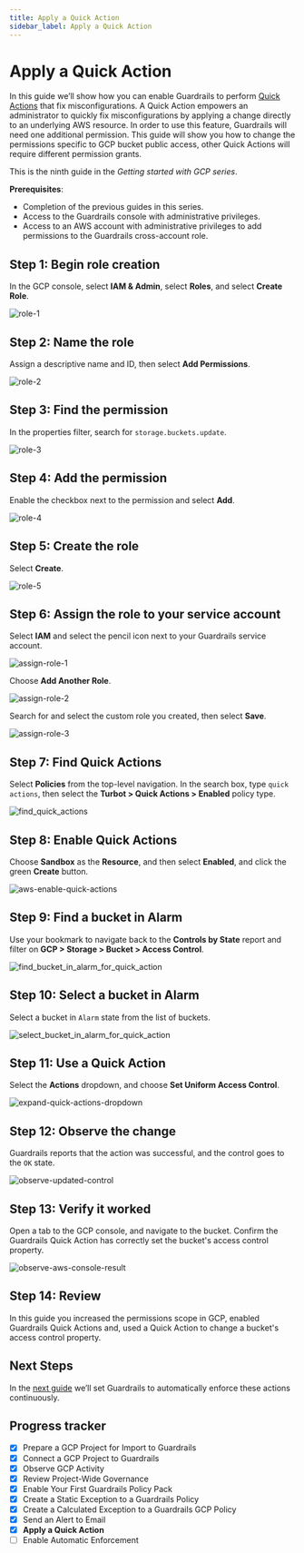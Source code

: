```yaml
---
title: Apply a Quick Action
sidebar_label: Apply a Quick Action
---
```



# Apply a Quick Action

In this guide we’ll show how you can enable Guardrails to perform [Quick Actions](/guardrails/docs/guides/quick-actions) that fix misconfigurations. A Quick Action empowers an administrator to quickly fix misconfigurations by applying a change directly to an underlying AWS resource. In order to use this feature,  Guardrails will need one additional permission. This guide will show you how to change the permissions specific to GCP bucket public access, other Quick Actions will require different permission grants.

This is the ninth guide in the *Getting started with GCP series*.

**Prerequisites**: 

- Completion of the previous guides in this series.
- Access to the Guardrails console with administrative privileges.
- Access to an AWS account with administrative privileges to add permissions to the Guardrails cross-account role.


## Step 1: Begin role creation

In the GCP console, select **IAM & Admin**, select **Roles**, and select **Create Role**.

<p><img alt="role-1" src="/images/docs/guardrails/getting-started/getting-started-gcp/apply-quick-action/role-1.png"/></p>

## Step 2: Name the role

Assign a descriptive name and ID, then select **Add Permissions**.

<p><img alt="role-2" src="/images/docs/guardrails/getting-started/getting-started-gcp/apply-quick-action/role-2.png"/></p>

## Step 3: Find the permission

In the properties filter, search for `storage.buckets.update`.

<p><img alt="role-3" src="/images/docs/guardrails/getting-started/getting-started-gcp/apply-quick-action/role-3.png"/></p>

## Step 4: Add the permission

Enable the checkbox next to the permission and select **Add**.

<p><img alt="role-4" src="/images/docs/guardrails/getting-started/getting-started-gcp/apply-quick-action/role-4.png"/></p>

## Step 5: Create the role

Select **Create**.

<p><img alt="role-5" src="/images/docs/guardrails/getting-started/getting-started-gcp/apply-quick-action/role-5.png"/></p>

## Step 6: Assign the role to your service account

Select **IAM** and select the pencil icon next to your Guardrails service account.

<p><img alt="assign-role-1" src="/images/docs/guardrails/getting-started/getting-started-gcp/apply-quick-action/assign-roles-1.png"/></p>

Choose **Add Another Role**.

<p><img alt="assign-role-2" src="/images/docs/guardrails/getting-started/getting-started-gcp/apply-quick-action/assign-roles-2.png"/></p>

Search for and select the custom role you created, then select **Save**.

<p><img alt="assign-role-3" src="/images/docs/guardrails/getting-started/getting-started-gcp/apply-quick-action/assign-roles-3.png"/></p>


## Step 7: Find Quick Actions

Select **Policies** from the top-level navigation. In the search box, type `quick actions`, then select the **Turbot > Quick Actions > Enabled** policy type.

<p><img alt="find_quick_actions" src="/images/docs/guardrails/getting-started/getting-started-gcp/apply-quick-action/find-quick-actions.png"/></p>

## Step 8: Enable Quick Actions

Choose **Sandbox** as the **Resource**, and then select **Enabled**, and click the green **Create** button.  

<p><img alt="aws-enable-quick-actions" src="/images/docs/guardrails/getting-started/getting-started-aws/apply-quick-action/aws-enable-quick-actions.png"/></p>

## Step 9: Find a bucket in Alarm

Use your bookmark to navigate back to the **Controls by State** report and filter on **GCP > Storage > Bucket > Access Control**.

<p><img alt="find_bucket_in_alarm_for_quick_action" src="/images/docs/guardrails/getting-started/getting-started-gcp/apply-quick-action/find-bucket-in-alarm.png"/></p>

## Step 10: Select a bucket in Alarm

Select a bucket in `Alarm` state from the list of buckets.

<p><img alt="select_bucket_in_alarm_for_quick_action" src="/images/docs/guardrails/getting-started/getting-started-gcp/apply-quick-action/choose-bucket-in-alarm.png"/></p>

## Step 11: Use a Quick Action

Select the **Actions** dropdown, and choose **Set Uniform Access Control**.

<p><img alt="expand-quick-actions-dropdown" src="/images/docs/guardrails/getting-started/getting-started-gcp/apply-quick-action/quick-actions-dropdown.png"/></p>

## Step 12: Observe the change

Guardrails reports that the action was successful, and the control goes to the `OK` state.  

<p><img alt="observe-updated-control" src="/images/docs/guardrails/getting-started/getting-started-gcp/apply-quick-action/bucket-ok.png"/></p>

## Step 13: Verify it worked

Open a tab to the GCP console, and navigate to the bucket. Confirm the Guardrails Quick Action has correctly set the bucket's access control property.

<p><img alt="observe-aws-console-result" src="/images/docs/guardrails/getting-started/getting-started-gcp/apply-quick-action/bucket-config.png"/></p>

## Step 14: Review

In this guide you increased the permissions scope in GCP, enabled Guardrails Quick Actions and, used a Quick Action to change a bucket's access control property.

## Next Steps

In the [next guide](/guardrails/docs/getting-started/getting-started-gcp/enable-enforcement) we’ll set Guardrails to automatically enforce these actions continuously.  

## Progress tracker
- [x] Prepare a GCP Project for Import to Guardrails
- [x] Connect a GCP Project to Guardrails
- [x] Observe GCP Activity
- [x] Review Project-Wide Governance
- [x] Enable Your First Guardrails Policy Pack
- [x] Create a Static Exception to a Guardrails Policy
- [x] Create a Calculated Exception to a Guardrails GCP Policy
- [x] Send an Alert to Email
- [x] **Apply a Quick Action**
- [ ] Enable Automatic Enforcement
